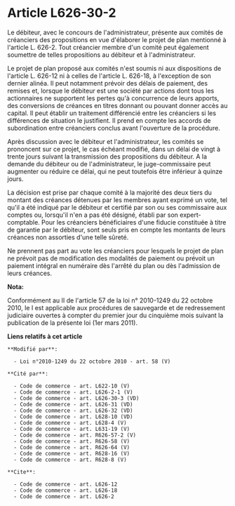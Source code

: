 # Article L626-30-2

Le débiteur, avec le concours de l'administrateur, présente aux comités de créanciers des propositions en vue d'élaborer le
projet de plan mentionné à l'article L. 626-2. Tout créancier membre d'un comité peut également soumettre de telles
propositions au débiteur et à l'administrateur.

Le projet de plan proposé aux comités n'est soumis ni aux dispositions de l'article L. 626-12 ni à celles de l'article L.
626-18, à l'exception de son dernier alinéa. Il peut notamment prévoir des délais de paiement, des remises et, lorsque le
débiteur est une société par actions dont tous les actionnaires ne supportent les pertes qu'à concurrence de leurs apports,
des conversions de créances en titres donnant ou pouvant donner accès au capital. Il peut établir un traitement différencié
entre les créanciers si les différences de situation le justifient. Il prend en compte les accords de subordination entre
créanciers conclus avant l'ouverture de la procédure.

Après discussion avec le débiteur et l'administrateur, les comités se prononcent sur ce projet, le cas échéant modifié, dans
un délai de vingt à trente jours suivant la transmission des propositions du débiteur. A la demande du débiteur ou de
l'administrateur, le juge-commissaire peut augmenter ou réduire ce délai, qui ne peut toutefois être inférieur à quinze
jours.

La décision est prise par chaque comité à la majorité des deux tiers du montant des créances détenues par les membres ayant
exprimé un vote, tel qu'il a été indiqué par le débiteur et certifié par son ou ses commissaire aux comptes ou, lorsqu'il
n'en a pas été désigné, établi par son expert-comptable. Pour les créanciers bénéficiaires d'une fiducie constituée à titre
de garantie par le débiteur, sont seuls pris en compte les montants de leurs créances non assorties d'une telle sûreté.

Ne prennent pas part au vote les créanciers pour lesquels le projet de plan ne prévoit pas de modification des modalités de
paiement ou prévoit un paiement intégral en numéraire dès l'arrêté du plan ou dès l'admission de leurs créances.

**Nota:**

Conformément au II de l'article 57 de la loi n° 2010-1249 du 22 octobre 2010, le I est applicable aux procédures de
sauvegarde et de redressement judiciaire ouvertes à compter du premier jour du cinquième mois suivant la publication de la
présente loi (1er mars 2011).

**Liens relatifs à cet article**

	**Modifié par**:

	  - Loi n°2010-1249 du 22 octobre 2010 - art. 58 (V)

	**Cité par**:

	  - Code de commerce - art. L622-10 (V)
	  - Code de commerce - art. L626-2-1 (V)
	  - Code de commerce - art. L626-30-3 (VD)
	  - Code de commerce - art. L626-31 (VD)
	  - Code de commerce - art. L626-32 (VD)
	  - Code de commerce - art. L628-10 (VD)
	  - Code de commerce - art. L628-4 (V)
	  - Code de commerce - art. L631-19 (V)
	  - Code de commerce - art. R626-57-2 (V)
	  - Code de commerce - art. R626-58 (V)
	  - Code de commerce - art. R626-64 (V)
	  - Code de commerce - art. R628-16 (V)
	  - Code de commerce - art. R628-8 (V)

	**Cite**:

	  - Code de commerce - art. L626-12
	  - Code de commerce - art. L626-18
	  - Code de commerce - art. L626-2
